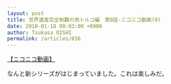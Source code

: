 ```yaml
---
layout: post
title: 世界遺産完全制覇の旅トルコ編　第0話‐ニコニコ動画(9)
date: 2010-01-18 00:03:00 +0900
author: Tsukasa OISHI
permalink: /articles/836
---
```


<script type="text/javascript" src="http://ext.nicovideo.jp/thumb_watch/sm8728855?w=490&amp;h=307"></script>

<noscript><a href="http://www.nicovideo.jp/watch/sm8728855">【ニコニコ動画】</a></noscript>

なんと新シリーズがはじまっていました。これは楽しみだ。
